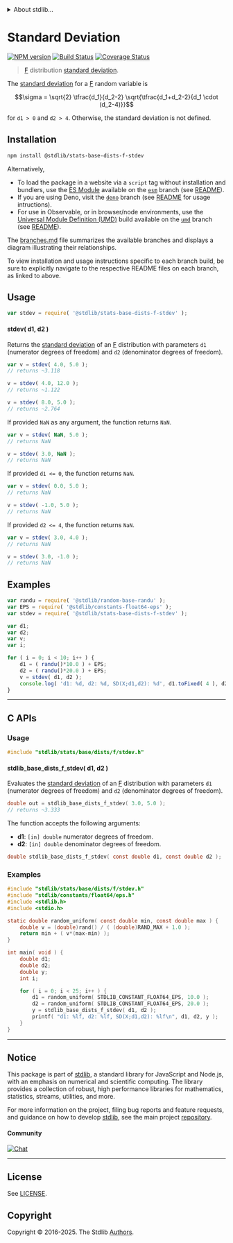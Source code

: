 <!--

@license Apache-2.0

Copyright (c) 2018 The Stdlib Authors.

Licensed under the Apache License, Version 2.0 (the "License");
you may not use this file except in compliance with the License.
You may obtain a copy of the License at

   http://www.apache.org/licenses/LICENSE-2.0

Unless required by applicable law or agreed to in writing, software
distributed under the License is distributed on an "AS IS" BASIS,
WITHOUT WARRANTIES OR CONDITIONS OF ANY KIND, either express or implied.
See the License for the specific language governing permissions and
limitations under the License.

-->


<details>
  <summary>
    About stdlib...
  </summary>
  <p>We believe in a future in which the web is a preferred environment for numerical computation. To help realize this future, we've built stdlib. stdlib is a standard library, with an emphasis on numerical and scientific computation, written in JavaScript (and C) for execution in browsers and in Node.js.</p>
  <p>The library is fully decomposable, being architected in such a way that you can swap out and mix and match APIs and functionality to cater to your exact preferences and use cases.</p>
  <p>When you use stdlib, you can be absolutely certain that you are using the most thorough, rigorous, well-written, studied, documented, tested, measured, and high-quality code out there.</p>
  <p>To join us in bringing numerical computing to the web, get started by checking us out on <a href="https://github.com/stdlib-js/stdlib">GitHub</a>, and please consider <a href="https://opencollective.com/stdlib">financially supporting stdlib</a>. We greatly appreciate your continued support!</p>
</details>

# Standard Deviation

[![NPM version][npm-image]][npm-url] [![Build Status][test-image]][test-url] [![Coverage Status][coverage-image]][coverage-url] <!-- [![dependencies][dependencies-image]][dependencies-url] -->

> [F][f-distribution] distribution [standard deviation][standard-deviation].

<!-- Section to include introductory text. Make sure to keep an empty line after the intro `section` element and another before the `/section` close. -->

<section class="intro">

The [standard deviation][standard-deviation] for a [F][f-distribution] random variable is

<!-- <equation class="equation" label="eq:f_stdev" align="center" raw="\sigma = \sqrt{2} \tfrac{d_1}{d_2-2} \sqrt{\tfrac{d_1+d_2-2}{d_1 \cdot (d_2-4)}}" alt="Standard deviation for an F distribution."> -->

```math
\sigma = \sqrt{2} \tfrac{d_1}{d_2-2} \sqrt{\tfrac{d_1+d_2-2}{d_1 \cdot (d_2-4)}}
```

<!-- <div class="equation" align="center" data-raw-text="\sigma = \sqrt{2} \tfrac{d_1}{d_2-2} \sqrt{\tfrac{d_1+d_2-2}{d_1 \cdot (d_2-4)}}" data-equation="eq:f_stdev">
    <img src="https://cdn.jsdelivr.net/gh/stdlib-js/stdlib@51534079fef45e990850102147e8945fb023d1d0/lib/node_modules/@stdlib/stats/base/dists/f/stdev/docs/img/equation_f_stdev.svg" alt="Standard deviation for an F distribution.">
    <br>
</div> -->

<!-- </equation> -->

for `d1 > 0` and `d2 > 4`. Otherwise, the standard deviation is not defined.

</section>

<!-- /.intro -->

<!-- Package usage documentation. -->

<section class="installation">

## Installation

```bash
npm install @stdlib/stats-base-dists-f-stdev
```

Alternatively,

-   To load the package in a website via a `script` tag without installation and bundlers, use the [ES Module][es-module] available on the [`esm`][esm-url] branch (see [README][esm-readme]).
-   If you are using Deno, visit the [`deno`][deno-url] branch (see [README][deno-readme] for usage intructions).
-   For use in Observable, or in browser/node environments, use the [Universal Module Definition (UMD)][umd] build available on the [`umd`][umd-url] branch (see [README][umd-readme]).

The [branches.md][branches-url] file summarizes the available branches and displays a diagram illustrating their relationships.

To view installation and usage instructions specific to each branch build, be sure to explicitly navigate to the respective README files on each branch, as linked to above.

</section>

<section class="usage">

## Usage

```javascript
var stdev = require( '@stdlib/stats-base-dists-f-stdev' );
```

#### stdev( d1, d2 )

Returns the [standard deviation][standard-deviation] of an [F][f-distribution] distribution with parameters `d1` (numerator degrees of freedom) and `d2` (denominator degrees of freedom).

```javascript
var v = stdev( 4.0, 5.0 );
// returns ~3.118

v = stdev( 4.0, 12.0 );
// returns ~1.122

v = stdev( 8.0, 5.0 );
// returns ~2.764
```

If provided `NaN` as any argument, the function returns `NaN`.

```javascript
var v = stdev( NaN, 5.0 );
// returns NaN

v = stdev( 3.0, NaN );
// returns NaN
```

If provided `d1 <= 0`, the function returns `NaN`.

```javascript
var v = stdev( 0.0, 5.0 );
// returns NaN

v = stdev( -1.0, 5.0 );
// returns NaN
```

If provided `d2 <= 4`, the function returns `NaN`.

```javascript
var v = stdev( 3.0, 4.0 );
// returns NaN

v = stdev( 3.0, -1.0 );
// returns NaN
```

</section>

<!-- /.usage -->

<!-- Package usage notes. Make sure to keep an empty line after the `section` element and another before the `/section` close. -->

<section class="notes">

</section>

<!-- /.notes -->

<!-- Package usage examples. -->

<section class="examples">

## Examples

<!-- eslint no-undef: "error" -->

```javascript
var randu = require( '@stdlib/random-base-randu' );
var EPS = require( '@stdlib/constants-float64-eps' );
var stdev = require( '@stdlib/stats-base-dists-f-stdev' );

var d1;
var d2;
var v;
var i;

for ( i = 0; i < 10; i++ ) {
    d1 = ( randu()*10.0 ) + EPS;
    d2 = ( randu()*20.0 ) + EPS;
    v = stdev( d1, d2 );
    console.log( 'd1: %d, d2: %d, SD(X;d1,d2): %d', d1.toFixed( 4 ), d2.toFixed( 4 ), v.toFixed( 4 ) );
}
```

</section>

<!-- /.examples -->

<!-- C interface documentation. -->

* * *

<section class="c">

## C APIs

<!-- Section to include introductory text. Make sure to keep an empty line after the intro `section` element and another before the `/section` close. -->

<section class="intro">

</section>

<!-- /.intro -->

<!-- C usage documentation. -->

<section class="usage">

### Usage

```c
#include "stdlib/stats/base/dists/f/stdev.h"
```

#### stdlib_base_dists_f_stdev( d1, d2 )

Evaluates the [standard deviation][standard-deviation] of an [F][f-distribution] distribution with parameters `d1` (numerator degrees of freedom) and `d2` (denominator degrees of freedom).

```c
double out = stdlib_base_dists_f_stdev( 3.0, 5.0 );
// returns ~3.333
```

The function accepts the following arguments:

-   **d1**: `[in] double` numerator degrees of freedom.
-   **d2**: `[in] double` denominator degrees of freedom.

```c
double stdlib_base_dists_f_stdev( const double d1, const double d2 );
```

</section>

<!-- /.usage -->

<!-- C API usage notes. Make sure to keep an empty line after the `section` element and another before the `/section` close. -->

<section class="notes">

</section>

<!-- /.notes -->

<!-- C API usage examples. -->

<section class="examples">

### Examples

```c
#include "stdlib/stats/base/dists/f/stdev.h"
#include "stdlib/constants/float64/eps.h"
#include <stdlib.h>
#include <stdio.h>

static double random_uniform( const double min, const double max ) {
    double v = (double)rand() / ( (double)RAND_MAX + 1.0 );
    return min + ( v*(max-min) );
}

int main( void ) {
    double d1;
    double d2;
    double y;
    int i;

    for ( i = 0; i < 25; i++ ) {
        d1 = random_uniform( STDLIB_CONSTANT_FLOAT64_EPS, 10.0 );
        d2 = random_uniform( STDLIB_CONSTANT_FLOAT64_EPS, 20.0 );
        y = stdlib_base_dists_f_stdev( d1, d2 );
        printf( "d1: %lf, d2: %lf, SD(X;d1,d2): %lf\n", d1, d2, y );
    }
}
```

</section>

<!-- /.examples -->

</section>

<!-- /.c -->

<!-- Section to include cited references. If references are included, add a horizontal rule *before* the section. Make sure to keep an empty line after the `section` element and another before the `/section` close. -->

<section class="references">

</section>

<!-- /.references -->

<!-- Section for related `stdlib` packages. Do not manually edit this section, as it is automatically populated. -->

<section class="related">

</section>

<!-- /.related -->

<!-- Section for all links. Make sure to keep an empty line after the `section` element and another before the `/section` close. -->


<section class="main-repo" >

* * *

## Notice

This package is part of [stdlib][stdlib], a standard library for JavaScript and Node.js, with an emphasis on numerical and scientific computing. The library provides a collection of robust, high performance libraries for mathematics, statistics, streams, utilities, and more.

For more information on the project, filing bug reports and feature requests, and guidance on how to develop [stdlib][stdlib], see the main project [repository][stdlib].

#### Community

[![Chat][chat-image]][chat-url]

---

## License

See [LICENSE][stdlib-license].


## Copyright

Copyright &copy; 2016-2025. The Stdlib [Authors][stdlib-authors].

</section>

<!-- /.stdlib -->

<!-- Section for all links. Make sure to keep an empty line after the `section` element and another before the `/section` close. -->

<section class="links">

[npm-image]: http://img.shields.io/npm/v/@stdlib/stats-base-dists-f-stdev.svg
[npm-url]: https://npmjs.org/package/@stdlib/stats-base-dists-f-stdev

[test-image]: https://github.com/stdlib-js/stats-base-dists-f-stdev/actions/workflows/test.yml/badge.svg?branch=main
[test-url]: https://github.com/stdlib-js/stats-base-dists-f-stdev/actions/workflows/test.yml?query=branch:main

[coverage-image]: https://img.shields.io/codecov/c/github/stdlib-js/stats-base-dists-f-stdev/main.svg
[coverage-url]: https://codecov.io/github/stdlib-js/stats-base-dists-f-stdev?branch=main

<!--

[dependencies-image]: https://img.shields.io/david/stdlib-js/stats-base-dists-f-stdev.svg
[dependencies-url]: https://david-dm.org/stdlib-js/stats-base-dists-f-stdev/main

-->

[chat-image]: https://img.shields.io/gitter/room/stdlib-js/stdlib.svg
[chat-url]: https://app.gitter.im/#/room/#stdlib-js_stdlib:gitter.im

[stdlib]: https://github.com/stdlib-js/stdlib

[stdlib-authors]: https://github.com/stdlib-js/stdlib/graphs/contributors

[umd]: https://github.com/umdjs/umd
[es-module]: https://developer.mozilla.org/en-US/docs/Web/JavaScript/Guide/Modules

[deno-url]: https://github.com/stdlib-js/stats-base-dists-f-stdev/tree/deno
[deno-readme]: https://github.com/stdlib-js/stats-base-dists-f-stdev/blob/deno/README.md
[umd-url]: https://github.com/stdlib-js/stats-base-dists-f-stdev/tree/umd
[umd-readme]: https://github.com/stdlib-js/stats-base-dists-f-stdev/blob/umd/README.md
[esm-url]: https://github.com/stdlib-js/stats-base-dists-f-stdev/tree/esm
[esm-readme]: https://github.com/stdlib-js/stats-base-dists-f-stdev/blob/esm/README.md
[branches-url]: https://github.com/stdlib-js/stats-base-dists-f-stdev/blob/main/branches.md

[stdlib-license]: https://raw.githubusercontent.com/stdlib-js/stats-base-dists-f-stdev/main/LICENSE

[f-distribution]: https://en.wikipedia.org/wiki/F_distribution

[standard-deviation]: https://en.wikipedia.org/wiki/Standard_deviation

</section>

<!-- /.links -->
